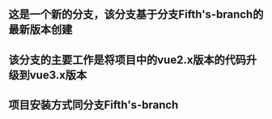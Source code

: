 ## 这是一个新的分支，该分支基于分支Fifth's-branch的最新版本创建
## 该分支的主要工作是将项目中的vue2.x版本的代码升级到vue3.x版本
## 项目安装方式同分支Fifth's-branch